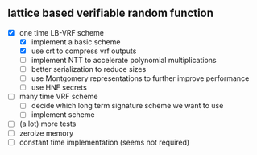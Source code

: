 lattice based verifiable random function
-----

- [x] one time LB-VRF scheme
  - [x] implement a basic scheme
  - [x] use crt to compress vrf outputs
  - [ ] implement NTT to accelerate polynomial multiplications
  - [ ] better serialization to reduce sizes
  - [ ] use Montgomery representations to further improve performance
  - [ ] use HNF secrets
- [ ] many time VRF scheme
  - [ ] decide which long term signature scheme we want to use
  - [ ] implement scheme
- [ ] (a lot) more tests
- [ ] zeroize memory
- [ ] constant time implementation (seems not required)
